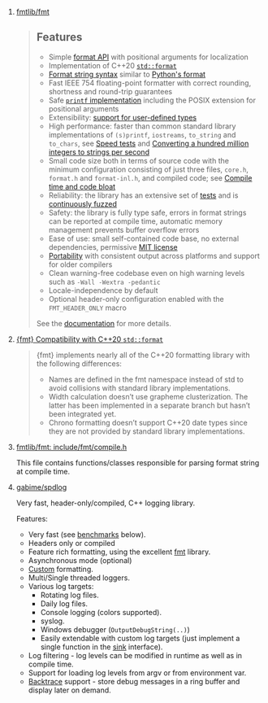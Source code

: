  1. [fmtlib/fmt](https://github.com/fmtlib/fmt)
    
    > Features
    > --------
    > 
    > * Simple [format API](https://fmt.dev/latest/api.html) with positional arguments
    >   for localization
    > * Implementation of C++20 [`std::format`](https://en.cppreference.com/w/cpp/utility/format)
    > * [Format string syntax](https://fmt.dev/latest/syntax.html) similar to [Python's format](https://docs.python.org/3/library/stdtypes.html#str.format)
    > * Fast IEEE 754 floating-point formatter with correct rounding, shortness and
    >   round-trip guarantees
    > * Safe [`printf` implementation](https://fmt.dev/latest/api.html#printf-formatting) including the POSIX
    >   extension for positional arguments
    > * Extensibility: [support for user-defined types](https://fmt.dev/latest/api.html#formatting-user-defined-types>)
    > * High performance: faster than common standard library implementations of
    >   `(s)printf`, `iostreams`, `to_string` and `to_chars`, see [Speed tests](https://github.com/fmtlib/fmt/blob/master/README.rst#speed-tests)
    >   and [Converting a hundred million integers to strings per second](http://www.zverovich.net/2020/06/13/fast-int-to-string-revisited.html)
    > * Small code size both in terms of source code with the minimum configuration
    >   consisting of just three files, `core.h`, `format.h` and `format-inl.h`,
    >   and compiled code; see [Compile time and code bloat](https://github.com/fmtlib/fmt/blob/master/README.rst#compile-time-and-code-bloat)
    > * Reliability: the library has an extensive set of [tests](https://github.com/fmtlib/fmt/tree/master/test) and is [continuously fuzzed](https://bugs.chromium.org/p/oss-fuzz/issues/list?colspec=ID%20Type%20Component%20Status%20Proj%20Reported%20Owner%20Summary&q=proj%3Dfmt&can=1)
    > * Safety: the library is fully type safe, errors in format strings can be
    >   reported at compile time, automatic memory management prevents buffer overflow
    >   errors
    > * Ease of use: small self-contained code base, no external dependencies,
    >   permissive [MIT license](https://github.com/fmtlib/fmt/blob/master/LICENSE.rst)
    > * [Portability](https://fmt.dev/latest/index.html#portability) with
    >   consistent output across platforms and support for older compilers
    > * Clean warning-free codebase even on high warning levels such as
    >   `-Wall -Wextra -pedantic`
    > * Locale-independence by default
    > * Optional header-only configuration enabled with the `FMT_HEADER_ONLY` macro
    > 
    > See the [documentation](https://fmt.dev) for more details.
 2. [{fmt} Compatibility with C++20 `std::format`](https://fmt.dev/dev/api.html#compatibility-with-c-20-std-format)
    
    > {fmt} implements nearly all of the C++20 formatting library with the following differences:
    > 
    > - Names are defined in the fmt namespace instead of std to avoid collisions with standard library implementations.
    > - Width calculation doesn’t use grapheme clusterization. The latter has been implemented in a separate branch but hasn’t been integrated yet.
    > - Chrono formatting doesn’t support C++20 date types since they are not provided by standard library implementations.
 3. [fmtlib/fmt: include/fmt/compile.h](https://github.com/fmtlib/fmt/blob/master/include/fmt/compile.h)
    
    This file contains functions/classes responsible for parsing format string at compile time.
 4. [gabime/spdlog](https://github.com/gabime/spdlog)
    
    Very fast, header-only/compiled, C++ logging library.
    
    Features:
     * Very fast (see [benchmarks](#benchmarks) below).
     * Headers only or compiled
     * Feature rich formatting, using the excellent [fmt](https://github.com/fmtlib/fmt) library.
     * Asynchronous mode (optional)
     * [Custom](https://github.com/gabime/spdlog/wiki/3.-Custom-formatting) formatting.
     * Multi/Single threaded loggers.
     * Various log targets:
         * Rotating log files.
         * Daily log files.
         * Console logging (colors supported).
         * syslog.
         * Windows debugger (```OutputDebugString(..)```)
         * Easily extendable with custom log targets  (just implement a single function in the [sink](include/spdlog/sinks/sink.h) interface).
     * Log filtering - log levels can be modified in runtime as well as in compile time.
     * Support for loading log levels from argv or from environment var.
     * [Backtrace](#backtrace-support) support - store debug messages in a ring buffer and display later on demand.
